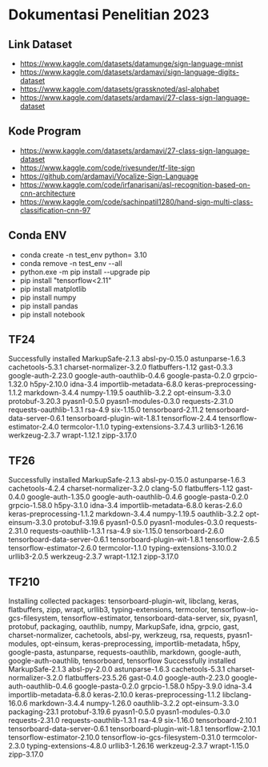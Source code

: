 # Dokumentasi Penelitian 2023

## Link Dataset
- https://www.kaggle.com/datasets/datamunge/sign-language-mnist
- https://www.kaggle.com/datasets/ardamavi/sign-language-digits-dataset
- https://www.kaggle.com/datasets/grassknoted/asl-alphabet
- https://www.kaggle.com/datasets/ardamavi/27-class-sign-language-dataset

## Kode Program
- https://www.kaggle.com/datasets/ardamavi/27-class-sign-language-dataset
- https://www.kaggle.com/code/rivesunder/tf-lite-sign
- https://github.com/ardamavi/Vocalize-Sign-Language
- https://www.kaggle.com/code/irfanarisani/asl-recognition-based-on-cnn-architecture
- https://www.kaggle.com/code/sachinpatil1280/hand-sign-multi-class-classification-cnn-97

## Conda ENV
- conda create -n test_env python= 3.10
- conda remove -n test_env --all
- python.exe -m pip install --upgrade pip
- pip install "tensorflow<2.11"
- pip install matplotlib
- pip install numpy
- pip install pandas
- pip install notebook

## TF24
Successfully installed MarkupSafe-2.1.3 absl-py-0.15.0 astunparse-1.6.3 cachetools-5.3.1 charset-normalizer-3.2.0 flatbuffers-1.12 gast-0.3.3 google-auth-2.23.0 google-auth-oauthlib-0.4.6 google-pasta-0.2.0 grpcio-1.32.0 h5py-2.10.0 idna-3.4 importlib-metadata-6.8.0 keras-preprocessing-1.1.2 markdown-3.4.4 numpy-1.19.5 oauthlib-3.2.2 opt-einsum-3.3.0 protobuf-3.20.3 pyasn1-0.5.0 pyasn1-modules-0.3.0 requests-2.31.0 requests-oauthlib-1.3.1 rsa-4.9 six-1.15.0 tensorboard-2.11.2 tensorboard-data-server-0.6.1 tensorboard-plugin-wit-1.8.1 tensorflow-2.4.4 tensorflow-estimator-2.4.0 termcolor-1.1.0 typing-extensions-3.7.4.3 urllib3-1.26.16 werkzeug-2.3.7 wrapt-1.12.1 zipp-3.17.0

## TF26
Successfully installed MarkupSafe-2.1.3 absl-py-0.15.0 astunparse-1.6.3 cachetools-4.2.4 charset-normalizer-3.2.0 clang-5.0 flatbuffers-1.12 gast-0.4.0 google-auth-1.35.0 google-auth-oauthlib-0.4.6 google-pasta-0.2.0 grpcio-1.58.0 h5py-3.1.0 idna-3.4 importlib-metadata-6.8.0 keras-2.6.0 keras-preprocessing-1.1.2 markdown-3.4.4 numpy-1.19.5 oauthlib-3.2.2 opt-einsum-3.3.0 protobuf-3.19.6 pyasn1-0.5.0 pyasn1-modules-0.3.0 requests-2.31.0 requests-oauthlib-1.3.1 rsa-4.9 six-1.15.0 tensorboard-2.6.0 tensorboard-data-server-0.6.1 tensorboard-plugin-wit-1.8.1 tensorflow-2.6.5 tensorflow-estimator-2.6.0 termcolor-1.1.0 typing-extensions-3.10.0.2 urllib3-2.0.5 werkzeug-2.3.7 wrapt-1.12.1 zipp-3.17.0

## TF210
Installing collected packages: tensorboard-plugin-wit, libclang, keras, flatbuffers, zipp, wrapt, urllib3, typing-extensions, termcolor, tensorflow-io-gcs-filesystem, tensorflow-estimator, tensorboard-data-server, six, pyasn1, protobuf, packaging, oauthlib, numpy, MarkupSafe, idna, grpcio, gast, charset-normalizer, cachetools, absl-py, werkzeug, rsa, requests, pyasn1-modules, opt-einsum, keras-preprocessing, importlib-metadata, h5py, google-pasta, astunparse, requests-oauthlib, markdown, google-auth, google-auth-oauthlib, tensorboard, tensorflow
Successfully installed MarkupSafe-2.1.3 absl-py-2.0.0 astunparse-1.6.3 cachetools-5.3.1 charset-normalizer-3.2.0 flatbuffers-23.5.26 gast-0.4.0 google-auth-2.23.0 google-auth-oauthlib-0.4.6 google-pasta-0.2.0 grpcio-1.58.0 h5py-3.9.0 idna-3.4 importlib-metadata-6.8.0 keras-2.10.0 keras-preprocessing-1.1.2 libclang-16.0.6 markdown-3.4.4 numpy-1.26.0 oauthlib-3.2.2 opt-einsum-3.3.0 packaging-23.1 protobuf-3.19.6 pyasn1-0.5.0 pyasn1-modules-0.3.0 requests-2.31.0 requests-oauthlib-1.3.1 rsa-4.9 six-1.16.0 tensorboard-2.10.1 tensorboard-data-server-0.6.1 tensorboard-plugin-wit-1.8.1 tensorflow-2.10.1 tensorflow-estimator-2.10.0 tensorflow-io-gcs-filesystem-0.31.0 termcolor-2.3.0 typing-extensions-4.8.0 urllib3-1.26.16 werkzeug-2.3.7 wrapt-1.15.0 zipp-3.17.0



